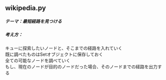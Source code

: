## wikipedia.py

##### テーマ：最短経路を見つける

##### 考え方：
キューに探索したいノードと、そこまでの経路を入れていく<br>
既に調べたものはSetオブジェクトに保存しておく<br>
全ての可能なノードを調べていく<br>
もし、現在のノードが目的のノードだった場合、そのノードまでの経路を出力する
